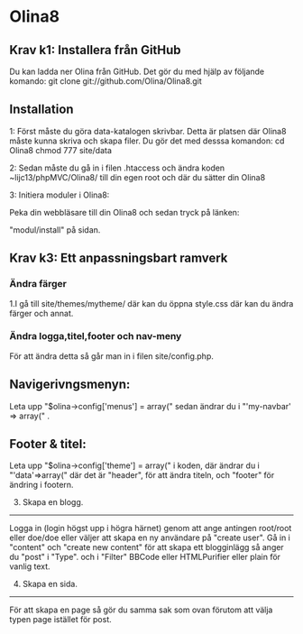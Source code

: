Olina8
=========================

Krav k1: Installera från GitHub
---------------

Du kan ladda ner Olina från GitHub. 
Det gör du med hjälp av följande komando:
git clone git://github.com/Olina/Olina8.git


Installation
---------------

1: Först måste du göra data-katalogen skrivbar. 
Detta är platsen där Olina8 måste kunna skriva och skapa filer. 
Du gör det med desssa komandon:
cd Olina8
chmod 777 site/data

2: Sedan måste du gå in i filen .htaccess och ändra koden ~lijc13/phpMVC/Olina8/ till din egen root och där du sätter din Olina8

3: Initiera moduler i Olina8:

Peka din webbläsare till din Olina8 och sedan tryck på länken: 

"modul/install" på sidan.


Krav k3: Ett anpassningsbart ramverk
---------------

<h3>Ändra färger</h3>
1.I gå till site/themes/mytheme/ där kan du öppna style.css där kan du ändra färger och annat.

<h3>Ändra logga,titel,footer och nav-meny</h3>

För att ändra detta så går man in i filen site/config.php.

Navigerivngsmenyn: 
---------------
Leta upp "$olina->config['menus'] = array("
sedan ändrar du i "'my-navbar' => array(" .

Footer & titel: 
---------------
Leta upp "$olina->config['theme'] = array(" i koden,
där ändrar du i "'data'=>array(" 
där det är "header", för att ändra titeln, och "footer" för ändring i footern.


3. Skapa en blogg.
---------------
Logga in (login högst upp i högra härnet)
genom att ange antingen root/root eller doe/doe eller väljer att skapa en ny användare på "create user".
Gå in i "content" och "create new content" för att skapa ett blogginlägg så anger du "post" i "Type".
och i "Filter" BBCode eller HTMLPurifier eller plain för vanlig text.

4. Skapa en sida.
---------------

För att skapa en page så gör du samma sak som ovan förutom att välja typen page istället för post. 

